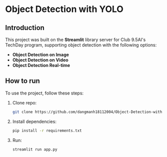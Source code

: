 # Object Detection with YOLO
## Introduction
This project was built on the **Streamlit** library server for Club 9.5AI's TechDay program, supporting object detection with the following options:

* **Object Detection on Image**
* **Object Detection on Video**
* **Object Detection Real-time**

## How to run
To use the project, follow these steps:

1. Clone repo:
    ```bash
    git clone https://github.com/dangmanh18112004/Object-Detection-with-YOLO.git
    ```

2. Install dependencies:
    ```bash
    pip install -r requirements.txt
    ```

3. Run:
    ```bash
    streamlit run app.py
    ```
